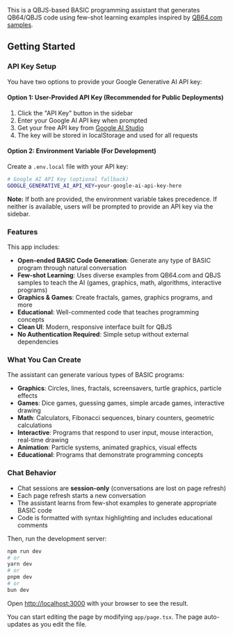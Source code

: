 This is a QBJS-based BASIC programming assistant that generates QB64/QBJS code
using few-shot learning examples inspired by
[QB64.com samples](https://qb64.com/samples/qbjs.html).

## Getting Started

### API Key Setup

You have two options to provide your Google Generative AI API key:

#### Option 1: User-Provided API Key (Recommended for Public Deployments)

1. Click the "API Key" button in the sidebar
2. Enter your Google AI API key when prompted
3. Get your free API key from
   [Google AI Studio](https://aistudio.google.com/app/api-keys)
4. The key will be stored in localStorage and used for all requests

#### Option 2: Environment Variable (For Development)

Create a `.env.local` file with your API key:

```bash
# Google AI API Key (optional fallback)
GOOGLE_GENERATIVE_AI_API_KEY=your-google-ai-api-key-here
```

**Note:** If both are provided, the environment variable takes precedence. If
neither is available, users will be prompted to provide an API key via the
sidebar.

### Features

This app includes:

- **Open-ended BASIC Code Generation**: Generate any type of BASIC program
  through natural conversation
- **Few-shot Learning**: Uses diverse examples from QB64.com and QBJS samples to
  teach the AI (games, graphics, math, algorithms, interactive programs)
- **Graphics & Games**: Create fractals, games, graphics programs, and more
- **Educational**: Well-commented code that teaches programming concepts
- **Clean UI**: Modern, responsive interface built for QBJS
- **No Authentication Required**: Simple setup without external dependencies

### What You Can Create

The assistant can generate various types of BASIC programs:

- **Graphics**: Circles, lines, fractals, screensavers, turtle graphics,
  particle effects
- **Games**: Dice games, guessing games, simple arcade games, interactive
  drawing
- **Math**: Calculators, Fibonacci sequences, binary counters, geometric
  calculations
- **Interactive**: Programs that respond to user input, mouse interaction,
  real-time drawing
- **Animation**: Particle systems, animated graphics, visual effects
- **Educational**: Programs that demonstrate programming concepts

### Chat Behavior

- Chat sessions are **session-only** (conversations are lost on page refresh)
- Each page refresh starts a new conversation
- The assistant learns from few-shot examples to generate appropriate BASIC code
- Code is formatted with syntax highlighting and includes educational comments

Then, run the development server:

```bash
npm run dev
# or
yarn dev
# or
pnpm dev
# or
bun dev
```

Open [http://localhost:3000](http://localhost:3000) with your browser to see the
result.

You can start editing the page by modifying `app/page.tsx`. The page
auto-updates as you edit the file.
